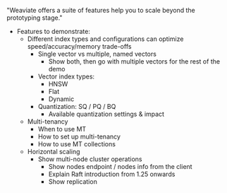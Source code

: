 "Weaviate offers a suite of features help you to scale beyond the prototyping stage."

- Features to demonstrate:
    - Different index types and configurations can optimize speed/accuracy/memory trade-offs
        - Single vector vs multiple, named vectors
            - Show both, then go with multiple vectors for the rest of the demo
        - Vector index types:
            - HNSW
            - Flat
            - Dynamic
        - Quantization: SQ / PQ / BQ
            - Available quantization settings & impact
    - Multi-tenancy
        - When to use MT
        - How to set up multi-tenancy
        - How to use MT collections
    - Horizontal scaling
        - Show multi-node cluster operations
            - Show nodes endpoint / nodes info from the client
            - Explain Raft introduction from 1.25 onwards
            - Show replication
